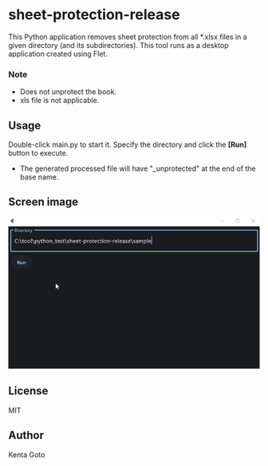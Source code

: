 # sheet-protection-release

This Python application removes sheet protection from all \*.xlsx files in a given directory (and its subdirectories). This tool runs as a desktop application created using Flet.

### Note

- Does not unprotect the book.
- xls file is not applicable.

## Usage

Double-click main.py to start it.
Specify the directory and click the **[Run]** button to execute.

* The generated processed file will have "_unprotected" at the end of the base name.

## Screen image

![screen-image](img/Screen.gif)

## License

MIT

## Author

Kenta Goto
